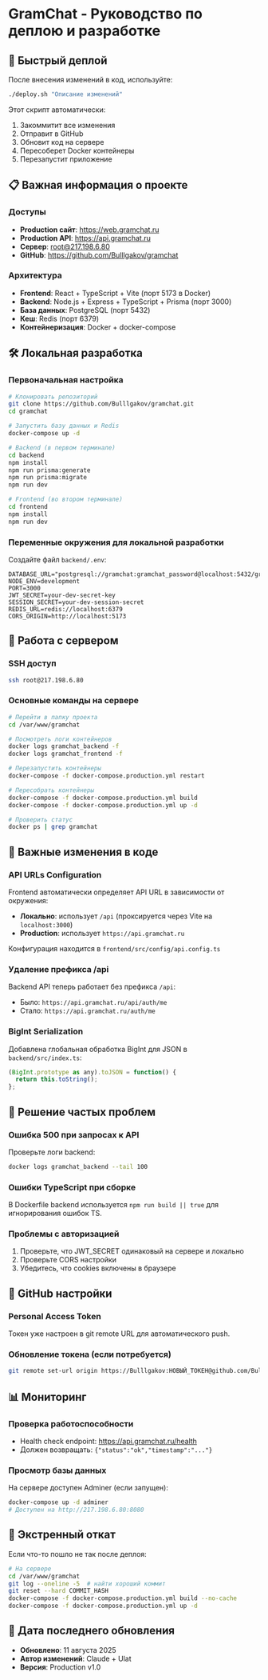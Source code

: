 # GramChat - Руководство по деплою и разработке

## 🚀 Быстрый деплой

После внесения изменений в код, используйте:
```bash
./deploy.sh "Описание изменений"
```

Этот скрипт автоматически:
1. Закоммитит все изменения
2. Отправит в GitHub
3. Обновит код на сервере
4. Пересоберет Docker контейнеры
5. Перезапустит приложение

## 📋 Важная информация о проекте

### Доступы
- **Production сайт**: https://web.gramchat.ru
- **Production API**: https://api.gramchat.ru
- **Сервер**: root@217.198.6.80
- **GitHub**: https://github.com/Bulllgakov/gramchat

### Архитектура
- **Frontend**: React + TypeScript + Vite (порт 5173 в Docker)
- **Backend**: Node.js + Express + TypeScript + Prisma (порт 3000)
- **База данных**: PostgreSQL (порт 5432)
- **Кеш**: Redis (порт 6379)
- **Контейнеризация**: Docker + docker-compose

## 🛠 Локальная разработка

### Первоначальная настройка
```bash
# Клонировать репозиторий
git clone https://github.com/Bulllgakov/gramchat.git
cd gramchat

# Запустить базу данных и Redis
docker-compose up -d

# Backend (в первом терминале)
cd backend
npm install
npm run prisma:generate
npm run prisma:migrate
npm run dev

# Frontend (во втором терминале)
cd frontend
npm install
npm run dev
```

### Переменные окружения для локальной разработки

Создайте файл `backend/.env`:
```env
DATABASE_URL="postgresql://gramchat:gramchat_password@localhost:5432/gramchat_db"
NODE_ENV=development
PORT=3000
JWT_SECRET=your-dev-secret-key
SESSION_SECRET=your-dev-session-secret
REDIS_URL=redis://localhost:6379
CORS_ORIGIN=http://localhost:5173
```

## 🔧 Работа с сервером

### SSH доступ
```bash
ssh root@217.198.6.80
```

### Основные команды на сервере
```bash
# Перейти в папку проекта
cd /var/www/gramchat

# Посмотреть логи контейнеров
docker logs gramchat_backend -f
docker logs gramchat_frontend -f

# Перезапустить контейнеры
docker-compose -f docker-compose.production.yml restart

# Пересобрать контейнеры
docker-compose -f docker-compose.production.yml build
docker-compose -f docker-compose.production.yml up -d

# Проверить статус
docker ps | grep gramchat
```

## 📝 Важные изменения в коде

### API URLs Configuration
Frontend автоматически определяет API URL в зависимости от окружения:
- **Локально**: использует `/api` (проксируется через Vite на `localhost:3000`)
- **Production**: использует `https://api.gramchat.ru`

Конфигурация находится в `frontend/src/config/api.config.ts`

### Удаление префикса /api
Backend API теперь работает без префикса `/api`:
- Было: `https://api.gramchat.ru/api/auth/me`
- Стало: `https://api.gramchat.ru/auth/me`

### BigInt Serialization
Добавлена глобальная обработка BigInt для JSON в `backend/src/index.ts`:
```javascript
(BigInt.prototype as any).toJSON = function() {
  return this.toString();
};
```

## 🐛 Решение частых проблем

### Ошибка 500 при запросах к API
Проверьте логи backend:
```bash
docker logs gramchat_backend --tail 100
```

### Ошибки TypeScript при сборке
В Dockerfile backend используется `npm run build || true` для игнорирования ошибок TS.

### Проблемы с авторизацией
1. Проверьте, что JWT_SECRET одинаковый на сервере и локально
2. Проверьте CORS настройки
3. Убедитесь, что cookies включены в браузере

## 🔐 GitHub настройки

### Personal Access Token
Токен уже настроен в git remote URL для автоматического push.

### Обновление токена (если потребуется)
```bash
git remote set-url origin https://Bulllgakov:НОВЫЙ_ТОКЕН@github.com/Bulllgakov/gramchat.git
```

## 📊 Мониторинг

### Проверка работоспособности
- Health check endpoint: https://api.gramchat.ru/health
- Должен возвращать: `{"status":"ok","timestamp":"..."}`

### Просмотр базы данных
На сервере доступен Adminer (если запущен):
```bash
docker-compose up -d adminer
# Доступен на http://217.198.6.80:8080
```

## 🚨 Экстренный откат

Если что-то пошло не так после деплоя:
```bash
# На сервере
cd /var/www/gramchat
git log --oneline -5  # найти хороший коммит
git reset --hard COMMIT_HASH
docker-compose -f docker-compose.production.yml build --no-cache
docker-compose -f docker-compose.production.yml up -d
```

## 📅 Дата последнего обновления
- **Обновлено**: 11 августа 2025
- **Автор изменений**: Claude + Ulat
- **Версия**: Production v1.0